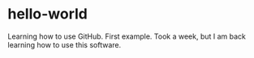# hello-world
Learning how to use GitHub. First example.
Took a week, but I am back learning how to use this software.

